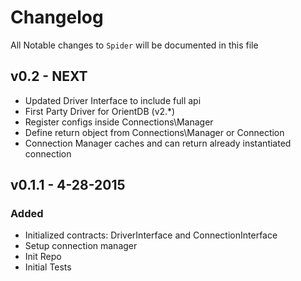 # Changelog

All Notable changes to `Spider` will be documented in this file

## v0.2 - NEXT
- Updated Driver Interface to include full api
- First Party Driver for OrientDB (v2.*)
- Register configs inside Connections\Manager
- Define return object from Connections\Manager or Connection
- Connection Manager caches and can return already instantiated connection

## v0.1.1 - 4-28-2015
### Added
- Initialized contracts: DriverInterface and ConnectionInterface
- Setup connection manager
- Init Repo
- Initial Tests

